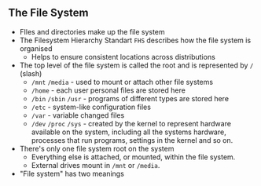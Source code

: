 ## The File System

- FIles and directories make up the file system
- The Filesystem Hierarchy Standart `FHS` describes how the file system is organised
  - Helps to ensure consistent locations across distributions
- The top level of the file system is called the root and is represented by `/` (slash)
  - `/mnt` `/media` - used to mount or attach other file systems
  - `/home` - each user personal files are stored here
  - `/bin` `/sbin` `/usr` - programs of different types are stored here
  - `/etc` - system-like configuration files
  - `/var` - variable changed files
  - `/dev` `/proc` `/sys` - created by the kernel to represent hardware available on the system,
    including all the systems hardware, processes that run programs, settings in the kernel and so on.
- There's only one file system root on the system
  - Everything else is attached, or mounted, within the file system.
  - External drives mount in `/mnt` or `/media`.
- "File system" has two meanings
